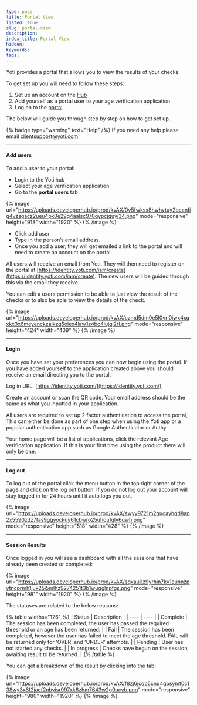 ```yaml
---
type: page
title: Portal View
listed: true
slug: portal-view
description: 
index_title: Portal View
hidden: 
keywords: 
tags: 
---
```


Yoti provides a portal that allows you to view the results of your checks.

To get set up you will need to follow these steps:

1. Set up an account on the [Hub](https://hub.yoti.com/login-organisations)
2. Add yourself as a portal user to your age verification application
3. Log on to the [portal](https://identity.yoti.com/iam/login)

The below will guide you through step by step on how to get set up.

{% badge type="warning" text="Help" /%} If you need any help please email [clientsupport@yoti.com](mailto:clientsupport@yoti.com).

---

#### Add users

To add a user to your portal:

- Login to the Yoti hub
- Select your age verification application
- Go to the **portal users** tab

{% image url="https://uploads.developerhub.io/prod/kvAX/0y5fwksx8hwhytuy2beanfig4vzsgacz2ueu4px0e29g4aalsc970qypcjquyj34.png" mode="responsive" height="918" width="1920" %}
{% /image %}

- Click add user
- Type in the person’s email address.
- Once you add a user, they will get emailed a link to the portal and will need to create an account on the portal.

All users will receive an email from Yoti. They will then need to register on the portal at [https://identity.yoti.com/iam/create](https://identity.yoti.com/iam/create). The new users will be guided through this via the email they receive.

You can edit a users permission to be able to just view the result of the checks or to also be able to view the details of the check.

{% image url="https://uploads.developerhub.io/prod/kvAX/czmd5dm0e5l0vri0iwx4xqxkx3x6meyenckzalkzq5oiex4iaw1z4bc4iujqi2rl.png" mode="responsive" height="424" width="409" %}
{% /image %}

---

#### Login

Once you have set your preferences you can now begin using the portal. If you have added yourself to the application created above you should receive an email directing you to the portal.

Log in URL: [https://identity.yoti.com/](https://identity.yoti.com/)

Create an account or scan the QR code. Your email address should be the same as what you inputted in your application.

All users are required to set up 2 factor authentication to access the portal, This can either be done as part of one step when using the Yoti app or a popular authentication app such as Google Authenticator or Authy.

Your home page will be a list of applications, click the relevant Age verification application. If this is your first time using the product there will only be one.

---

#### Log out

To log out of the portal click the menu button in the top right corner of the page and click on the log out button. If you do not log out your account will stay logged in for 24 hours until it auto logs you out.

{% image url="https://uploads.developerhub.io/prod/kvAX/swyy9721m2gucayhqd8ap2x5590zdz7fas9ggyockuy61cbwro25uhqufqlv6qwh.png" mode="responsive" height="518" width="428" %}
{% /image %}

---

#### Session Results

Once logged in you will see a dashboard with all the sessions that have already been created or completed:

{% image url="https://uploads.developerhub.io/prod/kvAX/sqxau0z9yrhin7kv1eunnzpytncprmh1jux25i5mlhz9274251t3b1wuqglnpfgs.png" mode="responsive" height="981" width="1920" %}
{% /image %}

The statuses are related to the below reasons:

{% table widths="126" %}
| Status | Description | 
| ---- | ---- | 
| Complete | The session has been completed, the user has passed the required threshold or an age has been returned. | 
| Fail | The session has been completed, however the user has failed to meet the age threshold. FAIL will be returned only for 'OVER' and 'UNDER' attempts. | 
| Pending | User has not started any checks. | 
| In progress | Checks have begun on the session, awaiting result to be returned. | 
{% /table %}

You can get a breakdown of the result by clicking into the tab:

{% image url="https://uploads.developerhub.io/prod/kvAX/f8zj6jcqp5cnq4qpsymt0c138wy3x6f2jaef2nbyisr997xk6zhm7643w2g0ucyb.png" mode="responsive" height="980" width="1920" %}
{% /image %}